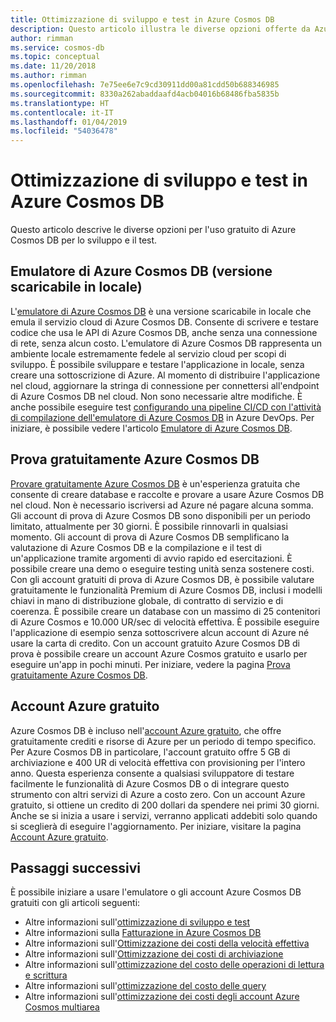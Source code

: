```yaml
---
title: Ottimizzazione di sviluppo e test in Azure Cosmos DB
description: Questo articolo illustra le diverse opzioni offerte da Azure Cosmos DB per lo sviluppo e il test gratuiti del servizio.
author: rimman
ms.service: cosmos-db
ms.topic: conceptual
ms.date: 11/20/2018
ms.author: rimman
ms.openlocfilehash: 7e75ee6e7c9cd30911dd00a81cdd50b688346985
ms.sourcegitcommit: 8330a262abaddaafd4acb04016b68486fba5835b
ms.translationtype: HT
ms.contentlocale: it-IT
ms.lasthandoff: 01/04/2019
ms.locfileid: "54036478"
---
```

# <a name="optimizing-for-development-and-testing-in-azure-cosmos-db"></a>Ottimizzazione di sviluppo e test in Azure Cosmos DB

Questo articolo descrive le diverse opzioni per l'uso gratuito di Azure Cosmos DB per lo sviluppo e il test.

## <a name="azure-cosmos-db-emulator-locally-downloadable-version"></a>Emulatore di Azure Cosmos DB (versione scaricabile in locale)

L'[emulatore di Azure Cosmos DB](local-emulator.md) è una versione scaricabile in locale che emula il servizio cloud di Azure Cosmos DB. Consente di scrivere e testare codice che usa le API di Azure Cosmos DB, anche senza una connessione di rete, senza alcun costo. L'emulatore di Azure Cosmos DB rappresenta un ambiente locale estremamente fedele al servizio cloud per scopi di sviluppo. È possibile sviluppare e testare l'applicazione in locale, senza creare una sottoscrizione di Azure. Al momento di distribuire l'applicazione nel cloud, aggiornare la stringa di connessione per connettersi all'endpoint di Azure Cosmos DB nel cloud. Non sono necessarie altre modifiche. È anche possibile eseguire test [configurando una pipeline CI/CD con l'attività di compilazione dell'emulatore di Azure Cosmos DB](tutorial-setup-ci-cd.md) in Azure DevOps. Per iniziare, è possibile vedere l'articolo [Emulatore di Azure Cosmos DB](local-emulator.md).

## <a name="try-azure-cosmos-db-for-free"></a>Prova gratuitamente Azure Cosmos DB

[Provare gratuitamente Azure Cosmos DB](https://azure.microsoft.com/try/cosmosdb/) è un'esperienza gratuita che consente di creare database e raccolte e provare a usare Azure Cosmos DB nel cloud. Non è necessario iscriversi ad Azure né pagare alcuna somma. Gli account di prova di Azure Cosmos DB sono disponibili per un periodo limitato, attualmente per 30 giorni. È possibile rinnovarli in qualsiasi momento. Gli account di prova di Azure Cosmos DB semplificano la valutazione di Azure Cosmos DB e la compilazione e il test di un'applicazione tramite argomenti di avvio rapido ed esercitazioni. È possibile creare una demo o eseguire testing unità senza sostenere costi. Con gli account gratuiti di prova di Azure Cosmos DB, è possibile valutare gratuitamente le funzionalità Premium di Azure Cosmos DB, inclusi i modelli chiavi in mano di distribuzione globale, di contratto di servizio e di coerenza. È possibile creare un database con un massimo di 25 contenitori di Azure Cosmos e 10.000 UR/sec di velocità effettiva. È possibile eseguire l'applicazione di esempio senza sottoscrivere alcun account di Azure né usare la carta di credito. Con un account gratuito Azure Cosmos DB di prova è possibile creare un account Azure Cosmos gratuito e usarlo per eseguire un'app in pochi minuti. Per iniziare, vedere la pagina [Prova gratuitamente Azure Cosmos DB](https://azure.microsoft.com/try/cosmosdb/).

## <a name="azure-free-account"></a>Account Azure gratuito

Azure Cosmos DB è incluso nell'[account Azure gratuito](https://azure.microsoft.com/free), che offre gratuitamente crediti e risorse di Azure per un periodo di tempo specifico. Per Azure Cosmos DB in particolare, l'account gratuito offre 5 GB di archiviazione e 400 UR di velocità effettiva con provisioning per l'intero anno. Questa esperienza consente a qualsiasi sviluppatore di testare facilmente le funzionalità di Azure Cosmos DB o di integrare questo strumento con altri servizi di Azure a costo zero. Con un account Azure gratuito, si ottiene un credito di 200 dollari da spendere nei primi 30 giorni. Anche se si inizia a usare i servizi, verranno applicati addebiti solo quando si sceglierà di eseguire l'aggiornamento. Per iniziare, visitare la pagina [Account Azure gratuito](https://azure.microsoft.com/free).

## <a name="next-steps"></a>Passaggi successivi

È possibile iniziare a usare l'emulatore o gli account Azure Cosmos DB gratuiti con gli articoli seguenti:

* Altre informazioni sull'[ottimizzazione di sviluppo e test](optimize-dev-test.md)
* Altre informazioni sulla [Fatturazione in Azure Cosmos DB](understand-your-bill.md)
* Altre informazioni sull'[Ottimizzazione dei costi della velocità effettiva](optimize-cost-throughput.md)
* Altre informazioni sull'[Ottimizzazione dei costi di archiviazione](optimize-cost-storage.md)
* Altre informazioni sull'[ottimizzazione del costo delle operazioni di lettura e scrittura](optimize-cost-reads-writes.md)
* Altre informazioni sull'[ottimizzazione del costo delle query](optimize-cost-queries.md)
* Altre informazioni sull'[ottimizzazione dei costi degli account Azure Cosmos multiarea](optimize-cost-regions.md)

